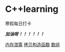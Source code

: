 # C++learning
寒假每日打卡

***加油呀！！！！！！***

[内存泄露](https://github.com/logic-life/C-learning/blob/main/memory_leak/README.md)
[拷贝构造函数](https://github.com/logic-life/C-learning/tree/main/class/%E6%8B%B7%E8%B4%9D%E6%9E%84%E9%80%A0%E5%87%BD%E6%95%B0)
[数组](https://github.com/logic-life/C-learning/blob/main/array/README.md)
